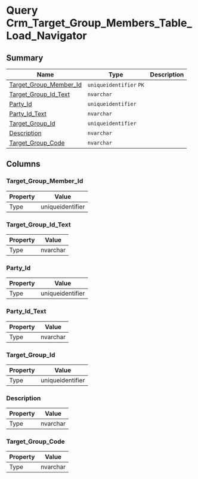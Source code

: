 # Query Crm_Target_Group_Members_Table_Load_Navigator


## Summary

| Name | Type | Description |
| - | - | --- |
|[Target_Group_Member_Id](#target_group_member_id)|`uniqueidentifier` `PK`||
|[Target_Group_Id_Text](#target_group_id_text)|`nvarchar` ||
|[Party_Id](#party_id)|`uniqueidentifier` ||
|[Party_Id_Text](#party_id_text)|`nvarchar` ||
|[Target_Group_Id](#target_group_id)|`uniqueidentifier` ||
|[Description](#description)|`nvarchar` ||
|[Target_Group_Code](#target_group_code)|`nvarchar` ||

## Columns

### Target_Group_Member_Id

| Property | Value |
| - | - |
|Type|uniqueidentifier|

### Target_Group_Id_Text

| Property | Value |
| - | - |
|Type|nvarchar|

### Party_Id

| Property | Value |
| - | - |
|Type|uniqueidentifier|

### Party_Id_Text

| Property | Value |
| - | - |
|Type|nvarchar|

### Target_Group_Id

| Property | Value |
| - | - |
|Type|uniqueidentifier|

### Description

| Property | Value |
| - | - |
|Type|nvarchar|

### Target_Group_Code

| Property | Value |
| - | - |
|Type|nvarchar|


